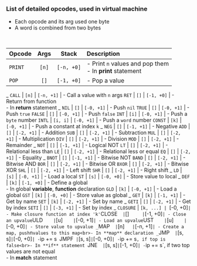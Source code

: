 ### List of detailed opcodes, used in virtual machine

- Each opcode and its arg used one byte
- A word is combined from two bytes

<br>

Opcode|Args|Stack|Description
:--|:--:|:--:|:--
`PRINT` | `[n]`    | `[-n, +0]` | - Print `n` values and pop them<br>- In **print** statement
`POP`   | `[]`     | `[-1, +0]` | - Pop a value
_
`CALL`  | `[n]`    | `[-n, +1]` | - Call a value with `n` args
`RET`   | `[]`     | `[-1, +0]` | - Return from function<br>- In **return** statement
_
`NIL`   | `[]`     | `[-0, +1]` | - Push `nil`
`TRUE`  | `[]`     | `[-0, +1]` | - Push `true`
`FALSE` | `[]`     | `[-0, +1]` | - Push `false`
`INT`   | `[i]`    | `[-0, +1]` | - Push a `byte` number
`INTL`  | `[i, i]` | `[-0, +1]` | - Push a `word` number
`CONST` | `[k]`    | `[-0, +1]` | - Push a constant at index `k`
_
`NEG`   | `[]`     | `[-1, +1]` | - Negative
`ADD`   | `[]`     | `[-2, +1]` | - Addition
`SUB`   | `[]`     | `[-2, +1]` | - Subtraction
`MUL`   | `[]`     | `[-2, +1]` | - Multiplication
`DIV`   | `[]`     | `[-2, +1]` | - Division
`MOD`   | `[]`     | `[-2, +1]` | - Remainder
_
`NOT`   | `[]`     | `[-1, +1]` | - Logical NOT
`LT`    | `[]`     | `[-2, +1]` | - Relational less than
`LE`    | `[]`     | `[-2, +1]` | - Relational less or equal
`EQ`    | `[]`     | `[-2, +1]` | - Equality
_
`BNOT`  | `[]`     | `[-1, +1]` | - Bitwise NOT
`BAND`  | `[]`     | `[-2, +1]` | - Bitwise AND
`BOR`   | `[]`     | `[-2, +1]` | - Bitwise OR
`BXOR`  | `[]`     | `[-2, +1]` | - Bitwise XOR
`SHL`   | `[]`     | `[-2, +1]` | - Left shift 
`SHR`   | `[]`     | `[-2, +1]` | - Right shift
_
`LD`    | `[s]`    | `[-0, +1]` | - Load a local
`ST`    | `[s]`    | `[-0, +0]` | - Store value to local
_
`DEF`   | `[k]`    | `[-1, +0]` | - Define a global<br>- In global **variable**, **function** declaration
`GLD`   | `[k]`    | `[-0, +1]` | - Load a global
`GST`   | `[k]`    | `[-0, +0]` | - Store value as global
_
`GET`   | `[k]`    | `[-1, +1]` | - Get by name
`SET`   | `[k]`    | `[-2, +1]` | - Set by name
_
`GETI`  | `[]`     | `[-2, +1]` | - Get by index
`SETI`  | `[]`     | `[-3, +1]` | - Set by index
_
`CLOSURE` | `[k, ...] | `[-0, +0]` | - Make closure function at index 'k'
`CLOSE`   | `[]`      | `[-1, +0]` | - Close an upvalue
`ULD`     | `[u]`     | `[-0, +1]` | - Load an upvalue
`UST`     | `[u]`     | `[-0, +0]` | - Store value to upvalue
_
`MAP`   | `[n]`    | `[-n, +1]` | - Create a map, push `n` values to this map<br>- In **map** declaration
_
`JMP`   | `[s, s]` | `[-0, +0]` | - `ip += s`
`JMPF`  | `[s, s]` | `[-0, +0]` | - `ip += s`, if top is false<br>- In **if** statement
`JNE`   | `[s, s]` | `[-1, +0]` | - `ip += s`, if two top values are not equal<br>- In **match** statement
